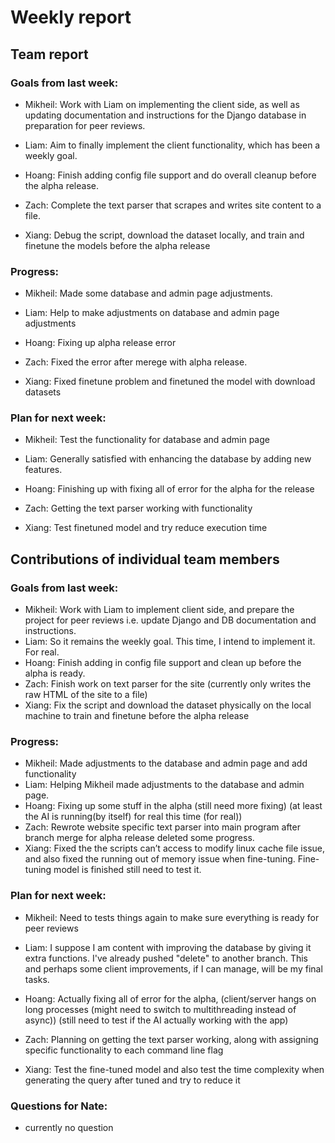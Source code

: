 # Weekly report

## Team report
  ### Goals from last week:
  - Mikheil: Work with Liam on implementing the client side, as well as updating documentation and instructions for the Django database in preparation for peer reviews.

  - Liam: Aim to finally implement the client functionality, which has been a weekly goal.

  - Hoang: Finish adding config file support and do overall cleanup before the alpha release.

  - Zach: Complete the text parser that scrapes and writes site content to a file.

  - Xiang: Debug the script, download the dataset locally, and train and finetune the models before the alpha release
  
  ### Progress:
  - Mikheil: Made some database and admin page adjustments.

  - Liam: Help to make adjustments on database and admin page adjustments

  - Hoang: Fixing up alpha release error

  - Zach: Fixed the error after merege with alpha release.

  - Xiang: Fixed finetune problem and finetuned the model with download datasets

  ### Plan for next week:
  - Mikheil: Test the functionality for database and admin page 

  - Liam: Generally satisfied with enhancing the database by adding new features. 

  - Hoang: Finishing up with fixing all of error for the alpha for the release

  - Zach:  Getting the text parser working with functionality

  - Xiang: Test finetuned model and try reduce execution time


## Contributions of individual team members

  ### Goals from last week:
  - Mikheil: Work with Liam to implement client side, and prepare the project for peer reviews i.e. update Django and DB documentation and instructions.
  - Liam: So it remains the weekly goal. This time, I intend to implement it. For real.
  - Hoang: Finish adding in config file support and clean up before the alpha is ready.
  - Zach: Finish work on text parser for the site (currently only writes the raw HTML of the site to a file)
  - Xiang: Fix the script and download the dataset physically on the local machine to train and finetune before the alpha release
  
  ### Progress:
  - Mikheil: Made adjustments to the database and admin page and add functionality
  - Liam: Helping Mikheil made adjustments to the database and admin page.
  - Hoang: Fixing up some stuff in the alpha (still need more fixing) (at least the AI is running(by itself) for real this time (for real))
  - Zach: Rewrote website specific text parser into main program after branch merge for alpha release deleted some progress.
  - Xiang: Fixed the the scripts can’t access to modify linux cache file issue, and also fixed the running out of memory issue when      fine-tuning. Fine-tuning model is finished still need to test it.
    
  ### Plan for next week:
   - Mikheil: Need to tests things again to make sure everything is ready for peer reviews

  - Liam: I suppose I am content with improving the database by giving it extra functions. I've already pushed "delete" to another branch. This and perhaps some client improvements, if I can manage, will be my final tasks.

  - Hoang: Actually fixing all of error for the alpha, (client/server hangs on long processes (might need to switch to multithreading instead of async)) (still need to test if the AI actually working with the app)

  - Zach:  Planning on getting the text parser working, along with assigning specific functionality to each command line flag

  - Xiang: Test the fine-tuned model and also test the time complexity when generating the query after tuned and try to reduce it

  ### Questions for Nate:
  - currently no question 
